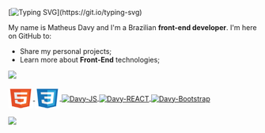 [![Typing SVG](https://readme-typing-svg.herokuapp.com/?lines=You´re+Welcome!)](https://git.io/typing-svg)

My name is Matheus Davy and I'm a Brazilian **front-end developer**. I'm here on GitHub to:
- Share my personal projects;
- Learn more about **Front-End** technologies;


 <div>
  <a href="https://github.com/MatheusDavy">
  <img height="180em" src="https://github-readme-stats.vercel.app/api?username=MatheusDavy&show_icons=true&theme=flag_india&include_all_commits=true&count_private=true"/>
</div>

  </div>
<div style="display: inline_block"><br>
  <img align="center" alt="Davy-HTML" height="40" width="50" src="https://raw.githubusercontent.com/devicons/devicon/master/icons/html5/html5-original.svg">
  <img align="center" alt="Davy-CSS" height="40" width="50" src="https://raw.githubusercontent.com/devicons/devicon/master/icons/css3/css3-original.svg">
  <img align="center" alt="Davy-JS" height="40" width="50" src="https://cdn.jsdelivr.net/gh/devicons/devicon/icons/javascript/javascript-original.svg">
 <img align="center" alt="Davy-REACT" height="40" width="50" src="https://cdn.jsdelivr.net/gh/devicons/devicon/icons/react/react-original.svg">
 <img align="center" alt="Davy-Bootstrap" height="40" width="50" src="https://cdn.jsdelivr.net/gh/devicons/devicon/icons/bootstrap/bootstrap-original.svg">
</div> 
<br>


<div> 
   <a href="https://www.instagram.com/matheus.davy/" target="_blank"><img src="https://img.shields.io/badge/-Instagram-%23E4405F?style=for-the-badge&logo=instagram&logoColor=white" target="_blank"></a>
 </a> 
</div>
